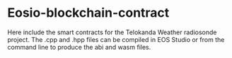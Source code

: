 # Eosio-blockchain-contract

Here include the smart contracts for the Telokanda Weather radiosonde project. The .cpp and .hpp files can be compiled in EOS Studio or from the command line to produce the abi and wasm files.
